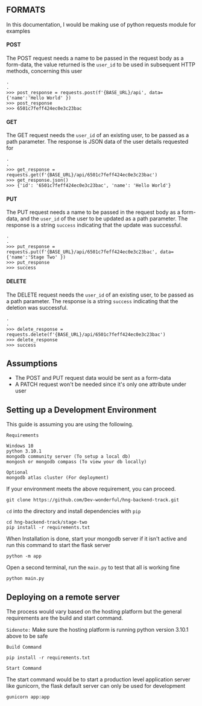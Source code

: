 ## FORMATS
In this documentation, I would be making use of python requests module for examples
#### POST
The POST request needs a name to be passed in the request body as a form-data, the value returned is the `user_id` to be used in subsequent HTTP methods, concerning this user
```
.
.
>>> post_response = requests.post(f'{BASE_URL}/api', data={'name':'Hello World' })
>>> post_response
>>> 6501c7feff424ec0e3c23bac
```
#### GET
The GET request needs the `user_id` of an existing user, to be passed as a path parameter. The response is JSON data of the user details requested for
```
.
.
>>> get_response = requests.get(f'{BASE_URL}/api/6501c7feff424ec0e3c23bac')
>>> get_response.json()
>>> {'id': '6501c7feff424ec0e3c23bac', 'name': 'Hello World'}
```
#### PUT
The PUT request needs a name to be passed in the request body as a form-data, and the `user_id` of the user to be updated as a path parameter.
The response is a string `success` indicating that the update was successful.
```
.
.
>>> put_response = requests.put(f'{BASE_URL}/api/6501c7feff424ec0e3c23bac', data={'name':'Stage Two' })
>>> put_response
>>> success
```
#### DELETE
The DELETE request needs the `user_id` of an existing user, to be passed as a path parameter.
The response is a string `success` indicating that the deletion was successful.
```
.
.
>>> delete_response = requests.delete(f'{BASE_URL}/api/6501c7feff424ec0e3c23bac')
>>> delete_response
>>> success
```

## Assumptions
* The POST and PUT request data would be sent as a form-data
* A PATCH request won't be needed since it's only one attribute under user

## Setting up a Development Environment

This guide is assuming you are using the following.

`Requirements`
```
Windows 10
python 3.10.1
mongodb community server (To setup a local db)
mongosh or mongodb compass (To view your db locally)

Optional
mongodb atlas cluster (For deployment)
```

If your environment meets the above requirement, you can proceed.

```
git clone https://github.com/Dev-wonderful/hng-backend-track.git
```
`cd` into the directory and install dependencies with `pip`

```
cd hng-backend-track/stage-two
pip install -r requirements.txt 
```
When Installation is done, start your mongodb server if it isn't active and run this command to start the flask server

```
python -m app
```

Open a second terminal, run the `main.py` to test that all is working fine

```
python main.py
```

## Deploying on a remote server
The process would vary based on the hosting platform but the general requirements are the build and start command.

`Sidenote:` Make sure the hosting platform is running python version 3.10.1 above to be safe

`Build Command`
```
pip install -r requirements.txt
```

`Start Command`

The start command would be to start a production level application server like gunicorn, the flask default server can only be used for development
```
gunicorn app:app
```

